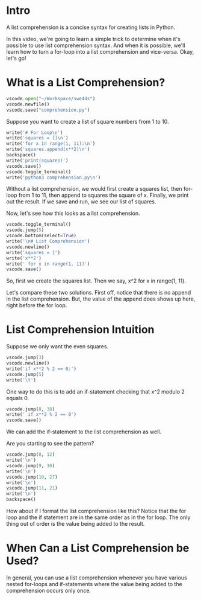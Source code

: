 # Intro

A list comprehension is a concise syntax for creating lists in Python.

In this video, we're going to learn a simple trick to determine when it's possible to use list comprehension syntax. And when it is possible, we'll learn how to turn a for-loop into a list comprehension and vice-versa. Okay, let's go!

# What is a List Comprehension?

```python codeanim
vscode.open("~/Workspace/swe4ds")
vscode.newfile()
vscode.save("comprehension.py")
```

Suppose you want to create a list of square numbers from 1 to 10.

```python codeanim
write('# For Loop\n')
write('squares = []\n')
write('for x in range(1, 11):\n')
write('squares.append(x**2)\n')
backspace()
write('print(squares)')
vscode.save()
vscode.toggle_terminal()
write('python3 comprehension.py\n')
```

Without a list comprehension, we would first create a squares list, then for-loop from 1 to 11, then append to squares the square of x. Finally, we print out the result. If we save and run, we see our list of squares.

Now, let's see how this looks as a list comprehension.

```python codeanim
vscode.toggle_terminal()
vscode.jump(5)
vscode.bottom(select=True)
write('\n# List Comprehension')
vscode.newline()
write('squares = [')
write('x**2')
write(' for x in range(1, 11)')
vscode.save()
```

So, first we create the squares list. Then we say, x^2 for x in range(1, 11).

Let's compare these two solutions. First off, notice that there is no append in the list comprehension. But, the value of the append does shows up here, right before the for loop.

# List Comprehension Intuition

Suppose we only want the even squares.

```python codeanim loop-if
vscode.jump(3)
vscode.newline()
write('if x**2 % 2 == 0:')
vscode.jump(5)
write('\t')
```

One way to do this is to add an if-statement checking that x^2 modulo 2 equals 0.

```python codeanim comp-if
vscode.jump(8, 38)
write(' if x**2 % 2 == 0')
vscode.save()
```

We can add the if-statement to the list comprehension as well.

Are you starting to see the pattern?

```python codeanim comp-format
vscode.jump(8, 12)
write('\n')
vscode.jump(9, 10)
write('\n')
vscode.jump(10, 27)
write('\n')
vscode.jump(11, 21)
write('\n')
backspace()
```

How about if I format the list comprehension like this? Notice that the for loop and the if statement are in the same order as in the for loop. The only thing out of order is the value being added to the result.

# When Can a List Comprehension be Used?

In general, you can use a list comprehension whenever you have various nested for-loops and if-statements where the value being added to the comprehension occurs only once.